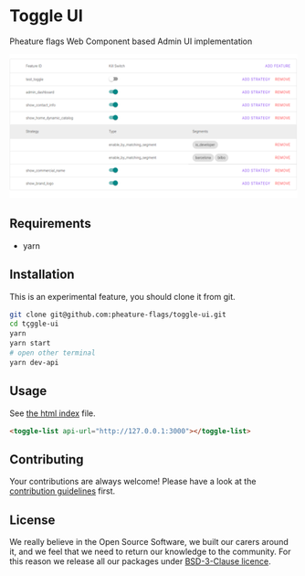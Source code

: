 # Toggle UI

Pheature flags Web Component based Admin UI implementation

![Admin dashboard](images/web-component-admin.png)

## Requirements

* yarn

## Installation

This is an experimental feature, you should clone it from git.

```bash
git clone git@github.com:pheature-flags/toggle-ui.git
cd tçggle-ui
yarn 
yarn start
# open other terminal
yarn dev-api
```

## Usage

See [the html index](index.html) file.

```html
<toggle-list api-url="http://127.0.0.1:3000"></toggle-list>
```

## Contributing

Your contributions are always welcome! Please have a look at the [contribution guidelines](./CONTRIBUTING.md) first.

## License

We really believe in the Open Source Software, we built our carers around it, and we feel that we need to return our
knowledge to the community. For this reason we release all our packages under [BSD-3-Clause licence](./LICENSE.md). 

